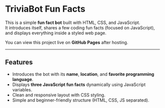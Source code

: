# TriviaBot Fun Facts

This is a simple **fun fact bot** built with HTML, CSS, and JavaScript.  
It introduces itself, shares a few coding fun facts (focused on JavaScript), and displays everything inside a styled web page.  

You can view this project live on **GitHub Pages** after hosting.

---

## Features
- Introduces the bot with its **name**, **location**, and **favorite programming language**.
- Displays **three JavaScript fun facts** dynamically using JavaScript variables.
- Clean and responsive layout with CSS styling.
- Simple and beginner-friendly structure (HTML, CSS, JS separated).

